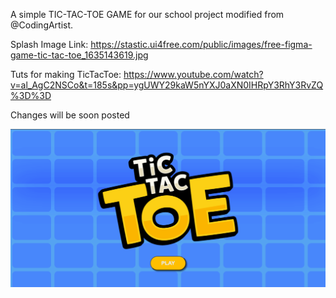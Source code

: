 A simple TIC-TAC-TOE GAME for our school project modified from @CodingArtist.

Splash Image Link:
https://stastic.ui4free.com/public/images/free-figma-game-tic-tac-toe_1635143619.jpg

Tuts for making TicTacToe:
https://www.youtube.com/watch?v=al_AgC2NSCo&t=185s&pp=ygUWY29kaW5nYXJ0aXN0IHRpY3RhY3RvZQ%3D%3D

Changes will be soon posted

<!-- ![UI](https://github.com/ReuAzel181/TicTacToe/raw/06cdd78e921fc5951a14ecd35aaa55bd222bedda/UI%20Design.png) -->
![UI](https://github.com/ReuAzel181/TicTacToe/blob/main/img/splash.png)
